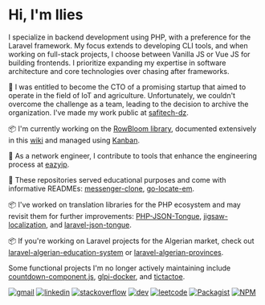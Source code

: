 # Hi, I'm Ilies

I specialize in backend development using PHP, with a preference for the Laravel framework. My focus extends to developing CLI tools, and when working on full-stack projects, I choose between Vanilla JS or Vue JS for building frontends. I prioritize expanding my expertise in software architecture and core technologies over chasing after frameworks.

👔 I was entitled to become the CTO of a promising startup that aimed to operate in the field of IoT and agriculture. Unfortunately, we couldn't overcome the challenge as a team, leading to the decision to archive the organization. I've made my work public at [safitech-dz](https://github.com/safitech-dz).

📦 I'm currently working on the [RowBloom library](https://github.com/row-bloom), documented extensively in this [wiki](https://github.com/row-bloom/row-bloom/wiki) and managed using [Kanban](https://github.com/orgs/row-bloom/projects/1).

📱 As a network engineer, I contribute to tools that enhance the engineering process at [eazyip](https://eazyip.github.io).

📑 These repositories served educational purposes and come with informative READMEs: [messenger-clone](https://github.com/medilies/messenger-clone), [go-locate-em](https://github.com/medilies/go-locate-em).

📦 I've worked on translation libraries for the PHP ecosystem and may revisit them for further improvements: [PHP-JSON-Tongue](https://github.com/elaborate-code/PHP-JSON-Tongue), [jigsaw-localization](https://github.com/elaborate-code/jigsaw-localization), and [laravel-json-tongue](https://github.com/elaborate-code/laravel-json-tongue).

📦 If you're working on Laravel projects for the Algerian market, check out [laravel-algerian-education-system](https://github.com/elaborate-code/laravel-algerian-education-system) or [laravel-algerian-provinces](https://github.com/elaborate-code/laravel-algerian-provinces).

Some functional projects I'm no longer actively maintaining include [countdown-component.js](https://github.com/medilies/countdown-component.js), [glpi-docker](https://github.com/medilies/glpi-docker), and [tictactoe](https://github.com/medilies/tictactoe).

[![gmail](https://img.shields.io/badge/Gmail-D14836?style=for-the-badge&logo=gmail&logoColor=white)](mailto:medilies.contact@gmail.com)
[![linkedin](https://img.shields.io/badge/LinkedIn-0077B5?style=for-the-badge&logo=linkedin&logoColor=white)](https://linkedin.com/in/medilies)
[![stackoverflow](https://img.shields.io/badge/Stack_Overflow-FE7A16?style=for-the-badge&logo=stack-overflow&logoColor=white)](https://stackoverflow.com/users/17873304)
[![dev](https://img.shields.io/badge/dev.to-0A0A0A?style=for-the-badge&logo=devdotto&logoColor=white)](https://dev.to/medilies)
[![leetcode](https://img.shields.io/badge/-LeetCode-FFA116?style=for-the-badge&logo=LeetCode&logoColor=black)](https://leetcode.com/medilies)
[![Packagist](https://img.shields.io/badge/Packagist-F28D1A?style=for-the-badge&logo=Packagist&logoColor=white)](https://packagist.org/users/medilies/packages)
[![NPM](https://img.shields.io/badge/npm-CB3837?style=for-the-badge&logo=npm&logoColor=white)](https://www.npmjs.com/~medilies)
<!-- [![twitter](https://img.shields.io/badge/Twitter-1DA1F2?style=for-the-badge&logo=twitter&logoColor=white)](https://twitter.com/medilies) -->
<!-- [![freeCodeCamp](https://img.shields.io/badge/freecodecamp-27273D?style=for-the-badge&logo=freecodecamp&logoColor=white)](https://forum.freecodecamp.org/u/medilies) -->
<!-- [![codepen](https://img.shields.io/badge/Codepen-000000?style=for-the-badge&logo=codepen&logoColor=white)](https://codepen.io/medilies) -->
